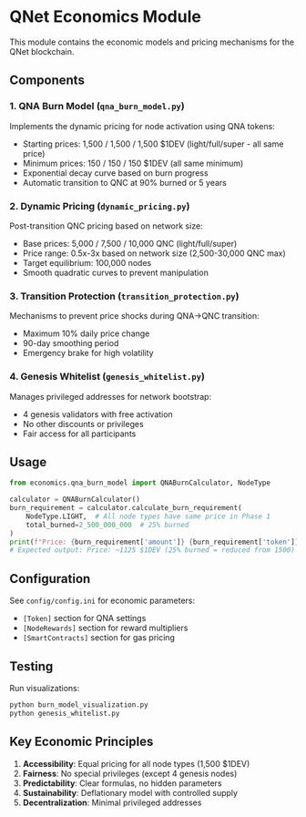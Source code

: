 # QNet Economics Module

This module contains the economic models and pricing mechanisms for the QNet blockchain.

## Components

### 1. QNA Burn Model (`qna_burn_model.py`)
Implements the dynamic pricing for node activation using QNA tokens:
- Starting prices: 1,500 / 1,500 / 1,500 $1DEV (light/full/super - all same price)
- Minimum prices: 150 / 150 / 150 $1DEV (all same minimum)
- Exponential decay curve based on burn progress
- Automatic transition to QNC at 90% burned or 5 years

### 2. Dynamic Pricing (`dynamic_pricing.py`)
Post-transition QNC pricing based on network size:
- Base prices: 5,000 / 7,500 / 10,000 QNC (light/full/super)
- Price range: 0.5x-3x based on network size (2,500-30,000 QNC max)
- Target equilibrium: 100,000 nodes
- Smooth quadratic curves to prevent manipulation

### 3. Transition Protection (`transition_protection.py`)
Mechanisms to prevent price shocks during QNA→QNC transition:
- Maximum 10% daily price change
- 90-day smoothing period
- Emergency brake for high volatility

### 4. Genesis Whitelist (`genesis_whitelist.py`)
Manages privileged addresses for network bootstrap:
- 4 genesis validators with free activation
- No other discounts or privileges
- Fair access for all participants

## Usage

```python
from economics.qna_burn_model import QNABurnCalculator, NodeType

calculator = QNABurnCalculator()
burn_requirement = calculator.calculate_burn_requirement(
    NodeType.LIGHT,  # All node types have same price in Phase 1
    total_burned=2_500_000_000  # 25% burned
)
print(f"Price: {burn_requirement['amount']} {burn_requirement['token']}")
# Expected output: Price: ~1125 $1DEV (25% burned = reduced from 1500)
```

## Configuration

See `config/config.ini` for economic parameters:
- `[Token]` section for QNA settings
- `[NodeRewards]` section for reward multipliers
- `[SmartContracts]` section for gas pricing

## Testing

Run visualizations:
```bash
python burn_model_visualization.py
python genesis_whitelist.py
```

## Key Economic Principles

1. **Accessibility**: Equal pricing for all node types (1,500 $1DEV)
2. **Fairness**: No special privileges (except 4 genesis nodes)
3. **Predictability**: Clear formulas, no hidden parameters
4. **Sustainability**: Deflationary model with controlled supply
5. **Decentralization**: Minimal privileged addresses 